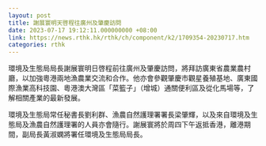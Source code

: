 ```yaml
---
layout: post
title: 謝展寰明天啓程往廣州及肇慶訪問
date: 2023-07-17 19:12:11.000000000 +08:00
link: https://news.rthk.hk/rthk/ch/component/k2/1709354-20230717.htm
categories: rthk
---
```


環境及生態局局長謝展寰明日啓程前往廣州及肇慶訪問，將拜訪廣東省農業農村廳，以加強粵港兩地漁農業交流和合作。他亦會參觀肇慶市觀星養殖基地、廣東國際漁業高科技園、粵港澳大灣區「菜籃子」（增城）通關便利區及從化馬場等，了解相關產業的最新發展。

環境及生態局常任秘書長劉利群、漁農自然護理署署長梁肇輝，以及來自環境及生態局及漁農自然護理署的人員亦會隨行。謝展寰將於周四下午返抵香港，離港期間，副局長黃淑嫻將署任環境及生態局局長。
